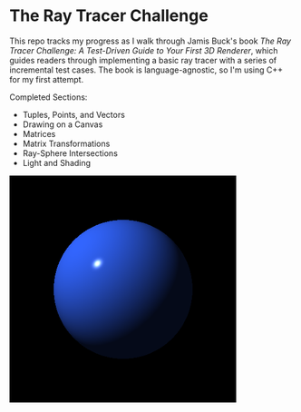The Ray Tracer Challenge
========================

This repo tracks my progress as I walk through Jamis Buck's book
*The Ray Tracer Challenge: A Test-Driven Guide to Your First 3D Renderer*, which guides readers through implementing a basic ray tracer with a series
of incremental test cases. The book is language-agnostic, so I'm using C++ for my first attempt.

Completed Sections:
-   Tuples, Points, and Vectors
-   Drawing on a Canvas
-   Matrices
-   Matrix Transformations
-   Ray-Sphere Intersections
-   Light and Shading

![sadf](images/sphere_reflection.png)
